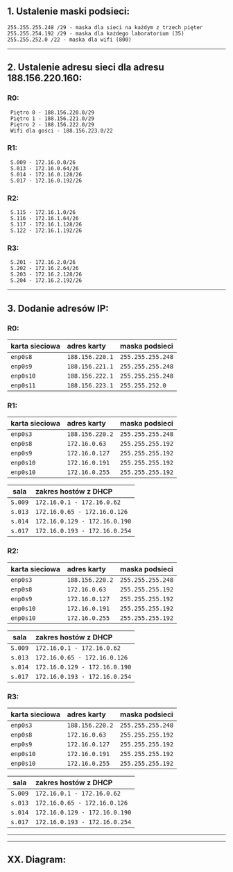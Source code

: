  ## 1. Ustalenie maski podsieci: 
    255.255.255.248 /29 - maska dla sieci na każdym z trzech pięter 
    255.255.254.192 /29 - maska dla każdego laboratorium (35)
    255.255.252.0 /22 - maska dla wifi (800)
 ----------------------------------------------------------
 ## 2. Ustalenie adresu sieci dla adresu 188.156.220.160:
 
 ### R0:
     Piętro 0 - 188.156.220.0/29
     Piętro 1 - 188.156.221.0/29
     Piętro 2 - 188.156.222.0/29
     Wifi dla gości - 188.156.223.0/22 
 ### R1: 
     S.009 - 172.16.0.0/26
     S.013 - 172.16.0.64/26
     S.014 - 172.16.0.128/26
     S.017 - 172.16.0.192/26
  ### R2: 
     S.115 - 172.16.1.0/26
     S.116 - 172.16.1.64/26
     S.117 - 172.16.1.128/26
     S.122 - 172.16.1.192/26
   ### R3: 
     S.201 - 172.16.2.0/26
     S.202 - 172.16.2.64/26
     S.203 - 172.16.2.128/26
     S.204 - 172.16.2.192/26
  ----------------------------------------------------------
  ## 3. Dodanie adresów IP:
  
  ### R0:
  
| karta sieciowa | adres karty | maska podsieci |
| --------- |:-------------| :---------------|
| ``enp0s8`` | ``188.156.220.1`` | ``255.255.255.248`` |
| ``enp0s9`` | ``188.156.221.1`` | ``255.255.255.248`` |
| ``enp0s10`` | ``188.156.222.1`` | ``255.255.255.248`` |
| ``enp0s11`` | ``188.156.223.1`` | ``255.255.252.0`` |

      
  ### R1:
  
| karta sieciowa | adres karty | maska podsieci |
| --------- |:-------------| :---------------|
| ``enp0s3`` | ``188.156.220.2`` | ``255.255.255.248`` |
| ``enp0s8`` | ``172.16.0.63`` | ``255.255.255.192`` |
| ``enp0s9`` | ``172.16.0.127`` | ``255.255.255.192`` |
| ``enp0s10`` | ``172.16.0.191`` | ``255.255.255.192`` |
| ``enp0s10`` | ``172.16.0.255`` | ``255.255.255.192`` |
   
| sala | zakres hostów z DHCP| 
| --------- |:-------------| 
| ``S.009`` | ``172.16.0.1 - 172.16.0.62`` | 
| ``s.013`` | ``172.16.0.65 - 172.16.0.126`` |
| ``s.014`` | ``172.16.0.129 - 172.16.0.190`` | 
| ``s.017`` | ``172.16.0.193 - 172.16.0.254`` | 
    
   ### R2:
   
| karta sieciowa | adres karty | maska podsieci |
| --------- |:-------------| :---------------|
| ``enp0s3`` | ``188.156.220.2`` | ``255.255.255.248`` |
| ``enp0s8`` | ``172.16.0.63`` | ``255.255.255.192`` |
| ``enp0s9`` | ``172.16.0.127`` | ``255.255.255.192`` |
| ``enp0s10`` | ``172.16.0.191`` | ``255.255.255.192`` |
| ``enp0s10`` | ``172.16.0.255`` | ``255.255.255.192`` |

| sala | zakres hostów z DHCP| 
| --------- |:-------------| 
| ``S.009`` | ``172.16.0.1 - 172.16.0.62`` | 
| ``s.013`` | ``172.16.0.65 - 172.16.0.126`` |
| ``s.014`` | ``172.16.0.129 - 172.16.0.190`` | 
| ``s.017`` | ``172.16.0.193 - 172.16.0.254`` | 

   ### R3:
   
| karta sieciowa | adres karty | maska podsieci |
| --------- |:-------------| :---------------|
| ``enp0s3`` | ``188.156.220.2`` | ``255.255.255.248`` |
| ``enp0s8`` | ``172.16.0.63`` | ``255.255.255.192`` |
| ``enp0s9`` | ``172.16.0.127`` | ``255.255.255.192`` |
| ``enp0s10`` | ``172.16.0.191`` | ``255.255.255.192`` |
| ``enp0s10`` | ``172.16.0.255`` | ``255.255.255.192`` |

| sala | zakres hostów z DHCP| 
| --------- |:-------------| 
| ``S.009`` | ``172.16.0.1 - 172.16.0.62`` | 
| ``s.013`` | ``172.16.0.65 - 172.16.0.126`` |
| ``s.014`` | ``172.16.0.129 - 172.16.0.190`` | 
| ``s.017`` | ``172.16.0.193 - 172.16.0.254`` | 
      
 
 
----------------------------------------------------------


----------------------------------------------------------
## XX. Diagram:


